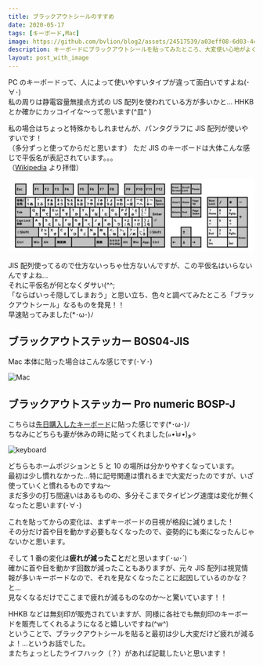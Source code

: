 ```yaml
---
title: ブラックアウトシールのすすめ
date: 2020-05-17
tags: [キーボード,Mac]
image: https://github.com/bvlion/blog2/assets/24517539/a03eff08-6d03-4c4d-b53f-ff55135294c2
description: キーボードにブラックアウトシールを貼ってみたところ、大変使い心地がよくなりました(･∀･)
layout: post_with_image
---
```


PC のキーボードって、人によって使いやすいタイプが違って面白いですよね(･∀･)  
私の周りは静電容量無接点方式の US 配列を使われている方が多いかと… 
HHKB とか確かにカッコイイな〜って思います(^皿^ )

私の場合はちょっと特殊かもしれませんが、パンタグラフに JIS 配列が使いやすいです！  
（多分ずっと使ってからだと思います） 
ただ JIS のキーボードは大体こんな感じで平仮名が表記されています。。。  
（[Wikipedia](https://ja.wikipedia.org/wiki/JIS%E3%82%AD%E3%83%BC%E3%83%9C%E3%83%BC%E3%83%89) より拝借）

![JIS キー配列](109keyboard.svg)

JIS 配列使ってるので仕方ないっちゃ仕方ないんですが、この平仮名はいらないんですよね…  
それに平仮名が何となくダサい(^^;  
「ならばいっそ隠してしまおう」と思い立ち、色々と調べてみたところ「ブラックアウトシール」なるものを発見！！  
早速貼ってみました(*･ω･)ﾉ

## ブラックアウトステッカー BOS04-JIS

Mac 本体に貼った場合はこんな感じです(･∀･)

![Mac](https://github.com/bvlion/blog2/assets/24517539/303b1347-06e6-4941-88d3-0ad0428ec9e6)

## ブラックアウトステッカー Pro numeric BOSP-J

こちらは[先日購入したキーボード](/study_space/)に貼った感じです(*･ω･)ﾉ  
ちなみにどちらも妻が休みの時に貼ってくれました(๑•̀ㅂ•́)و✧

![keyboard](https://github.com/bvlion/blog2/assets/24517539/a03eff08-6d03-4c4d-b53f-ff55135294c2)

どちらもホームポジションと 5 と 10 の場所は分かりやすくなっています。  
最初は少し慣れなかった…特に記号関連は慣れるまで大変だったのですが、いざ使っていくと慣れるものですね〜  
まだ多少の打ち間違いはあるものの、多分そこまでタイピング速度は変化が無くなったと思います(･∀･)

これを貼ってからの変化は、まずキーボードの目視が格段に減りました！  
その分だけ首や目を動かす必要もなくなったので、姿勢的にも楽になったんじゃないかと思います。

そして 1 番の変化は**疲れが減ったこと**だと思います(`･ω･´)  
確かに首や目を動かす回数が減ったこともありますが、元々 JIS 配列は視覚情報が多いキーボードなので、それを見なくなったことに起因しているのかな？と…  
見なくなるだけでここまで疲れが減るものなのか〜と驚いています！！

HHKB などは無刻印が販売されていますが、同様に各社でも無刻印のキーボードを販売してくれるようになると嬉しいですね(^w^)  
ということで、ブラックアウトシールを貼ると最初は少し大変だけど疲れが減るよ！…というお話でした。  
またちょっとしたライフハック（？）があれば記載したいと思います！